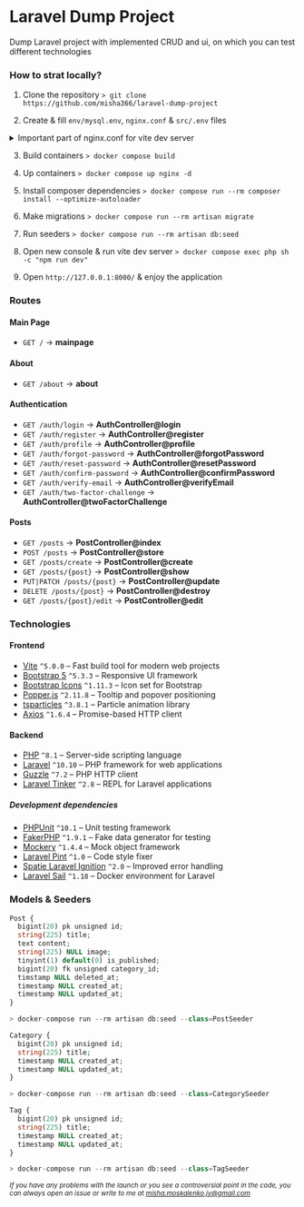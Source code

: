 # Laravel Dump Project

Dump Laravel project with implemented CRUD and ui, on which you can test different technologies

### How to strat locally?
1. Clone the repository `> git clone https://github.com/misha366/laravel-dump-project`

2. Create & fill `env/mysql.env`, `nginx.conf` & `src/.env` files 
<details>
  <summary>Important part of nginx.conf for vite dev server</summary>     
    server {
      ...

        # FOR VITE SERVER
        location /_vite/ {
            proxy_pass http://php:5173;
            proxy_set_header Host $host;
            proxy_set_header X-Real-IP $remote_addr;
            proxy_set_header X-Forwarded-For $proxy_add_x_forwarded_for;
            proxy_set_header Upgrade $http_upgrade;
            proxy_set_header Connection "Upgrade";
        }
      ...
    }
</details>

3. Build containers `> docker compose build`

4. Up containers `> docker compose up nginx -d`

5. Install composer dependencies `> docker compose run --rm composer install --optimize-autoloader`

6. Make migrations `> docker compose run --rm artisan migrate`

7. Run seeders `> docker compose run --rm artisan db:seed`

8. Open new console & run vite dev server `> docker compose exec php sh -c "npm run dev"`

9. Open `http://127.0.0.1:8000/` & enjoy the application

### Routes

#### **Main Page**
- `GET /` → **mainpage**  

#### **About**
- `GET /about` → **about**  

#### **Authentication**
- `GET /auth/login` → **AuthController@login**  
- `GET /auth/register` → **AuthController@register**  
- `GET /auth/profile` → **AuthController@profile**  
- `GET /auth/forgot-password` → **AuthController@forgotPassword**  
- `GET /auth/reset-password` → **AuthController@resetPassword**  
- `GET /auth/confirm-password` → **AuthController@confirmPassword**  
- `GET /auth/verify-email` → **AuthController@verifyEmail**  
- `GET /auth/two-factor-challenge` → **AuthController@twoFactorChallenge**  

#### **Posts**
- `GET /posts` → **PostController@index**  
- `POST /posts` → **PostController@store**  
- `GET /posts/create` → **PostController@create**  
- `GET /posts/{post}` → **PostController@show**  
- `PUT|PATCH /posts/{post}` → **PostController@update**  
- `DELETE /posts/{post}` → **PostController@destroy**  
- `GET /posts/{post}/edit` → **PostController@edit**  

### Technologies

#### **Frontend**
- [Vite](https://vitejs.dev/) `^5.0.0` – Fast build tool for modern web projects  
- [Bootstrap 5](https://getbootstrap.com/) `^5.3.3` – Responsive UI framework  
- [Bootstrap Icons](https://icons.getbootstrap.com/) `^1.11.3` – Icon set for Bootstrap  
- [Popper.js](https://popper.js.org/) `^2.11.8` – Tooltip and popover positioning  
- [tsparticles](https://github.com/matteobruni/tsparticles) `^3.8.1` – Particle animation library  
- [Axios](https://axios-http.com/) `^1.6.4` – Promise-based HTTP client  

#### **Backend**
- [PHP](https://www.php.net/) `^8.1` – Server-side scripting language  
- [Laravel](https://laravel.com/) `^10.10` – PHP framework for web applications
- [Guzzle](https://docs.guzzlephp.org/) `^7.2` – PHP HTTP client  
- [Laravel Tinker](https://laravel.com/docs/tinker) `^2.8` – REPL for Laravel applications  

##### **Development dependencies**
- [PHPUnit](https://phpunit.de/) `^10.1` – Unit testing framework  
- [FakerPHP](https://fakerphp.dev/) `^1.9.1` – Fake data generator for testing  
- [Mockery](https://github.com/mockery/mockery) `^1.4.4` – Mock object framework  
- [Laravel Pint](https://github.com/laravel/pint) `^1.0` – Code style fixer  
- [Spatie Laravel Ignition](https://spatie.be/docs/laravel-ignition) `^2.0` – Improved error handling  
- [Laravel Sail](https://laravel.com/docs/sail) `^1.18` – Docker environment for Laravel  

### Models & Seeders
```php
Post {
  bigint(20) pk unsigned id;
  string(225) title;
  text content;
  string(225) NULL image;
  tinyint(1) default(0) is_published;
  bigint(20) fk unsigned category_id;
  timstamp NULL deleted_at;
  timestamp NULL created_at;
  timestamp NULL updated_at;
}

> docker-compose run --rm artisan db:seed --class=PostSeeder
```

```php
Category {
  bigint(20) pk unsigned id;
  string(225) title;
  timestamp NULL created_at;
  timestamp NULL updated_at;
}

> docker-compose run --rm artisan db:seed --class=CategorySeeder
```

```php
Tag {
  bigint(20) pk unsigned id;
  string(225) title;
  timestamp NULL created_at;
  timestamp NULL updated_at;
}

> docker-compose run --rm artisan db:seed --class=TagSeeder
```


<i><small>If you have any problems with the launch or you see a controversial point in the code, you can always open an issue or write to me at misha.moskalenko.jv@gmail.com</small><i>
